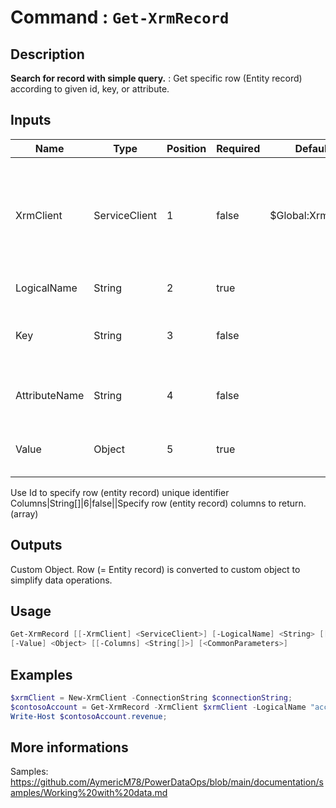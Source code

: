 ﻿# Command : `Get-XrmRecord` 

## Description

**Search for record with simple query.** : Get specific row (Entity record) according to given id, key, or attribute.

## Inputs

Name|Type|Position|Required|Default|Description
----|----|--------|--------|-------|-----------
XrmClient|ServiceClient|1|false|$Global:XrmClient|Xrm connector initialized to target instance. Use latest one by default. (Dataverse ServiceClient)
LogicalName|String|2|true||Table / Entity logical name.
Key|String|3|false||Specify alternate key attribute name to search.
AttributeName|String|4|false||Specify attribute name to search.
Value|Object|5|true||Specify key or attribute value to search.
Use Id to specify row (entity record) unique identifier
Columns|String[]|6|false||Specify row (entity record) columns to return. (array)

## Outputs
Custom Object. Row (= Entity record) is converted to custom object to simplify data operations.

## Usage

```Powershell 
Get-XrmRecord [[-XrmClient] <ServiceClient>] [-LogicalName] <String> [[-Key] <String>] [[-AttributeName] <String>] 
[-Value] <Object> [[-Columns] <String[]>] [<CommonParameters>]
``` 

## Examples

```Powershell 
$xrmClient = New-XrmClient -ConnectionString $connectionString;
$contosoAccount = Get-XrmRecord -XrmClient $xrmClient -LogicalName "account" -AttributeName "name" -Value "Contoso" -Columns "revenue";
Write-Host $contosoAccount.revenue;
``` 

## More informations

Samples: https://github.com/AymericM78/PowerDataOps/blob/main/documentation/samples/Working%20with%20data.md


